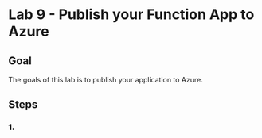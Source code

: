 # Lab 9 -  Publish your Function App to Azure

## Goal

The goals of this lab is to publish your application to Azure.

## Steps

### 1. 





